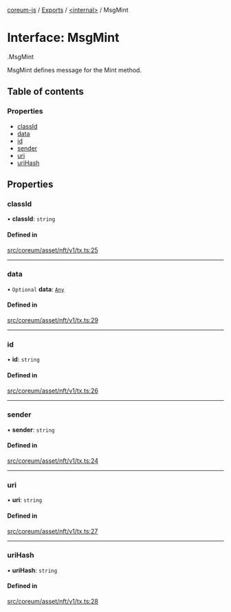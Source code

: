 [coreum-js](../README.md) / [Exports](../modules.md) / [<internal\>](../modules/internal_.md) / MsgMint

# Interface: MsgMint

[<internal>](../modules/internal_.md).MsgMint

MsgMint defines message for the Mint method.

## Table of contents

### Properties

- [classId](internal_.MsgMint-3.md#classid)
- [data](internal_.MsgMint-3.md#data)
- [id](internal_.MsgMint-3.md#id)
- [sender](internal_.MsgMint-3.md#sender)
- [uri](internal_.MsgMint-3.md#uri)
- [uriHash](internal_.MsgMint-3.md#urihash)

## Properties

### classId

• **classId**: `string`

#### Defined in

[src/coreum/asset/nft/v1/tx.ts:25](https://github.com/PyramydLabs/coreum-js/blob/37d165f/src/coreum/asset/nft/v1/tx.ts#L25)

___

### data

• `Optional` **data**: [`Any`](../modules/internal_.md#any)

#### Defined in

[src/coreum/asset/nft/v1/tx.ts:29](https://github.com/PyramydLabs/coreum-js/blob/37d165f/src/coreum/asset/nft/v1/tx.ts#L29)

___

### id

• **id**: `string`

#### Defined in

[src/coreum/asset/nft/v1/tx.ts:26](https://github.com/PyramydLabs/coreum-js/blob/37d165f/src/coreum/asset/nft/v1/tx.ts#L26)

___

### sender

• **sender**: `string`

#### Defined in

[src/coreum/asset/nft/v1/tx.ts:24](https://github.com/PyramydLabs/coreum-js/blob/37d165f/src/coreum/asset/nft/v1/tx.ts#L24)

___

### uri

• **uri**: `string`

#### Defined in

[src/coreum/asset/nft/v1/tx.ts:27](https://github.com/PyramydLabs/coreum-js/blob/37d165f/src/coreum/asset/nft/v1/tx.ts#L27)

___

### uriHash

• **uriHash**: `string`

#### Defined in

[src/coreum/asset/nft/v1/tx.ts:28](https://github.com/PyramydLabs/coreum-js/blob/37d165f/src/coreum/asset/nft/v1/tx.ts#L28)
